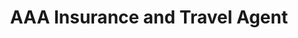 ---
title: "AAA Insurance and Travel Agent"
url: /walla-walla/aaa-insurance-and-travel-agent/
shop: Reisebüro
---